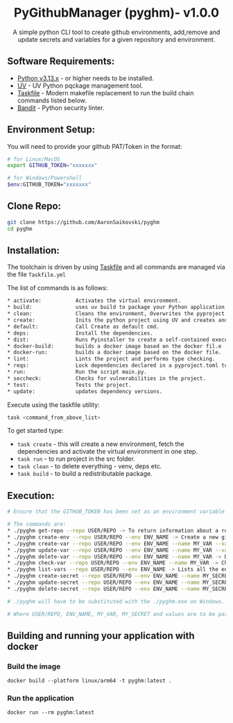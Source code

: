 <div align="center">

# PyGithubManager (pyghm)- v1.0.0

A simple python CLI tool to create github environments, add,remove and update secrets and variables for a given repository and environment.

</div>

## Software Requirements:

- [Python v3.13.x](https://www.python.org/) - or higher needs to be installed.
- [UV](https://github.com/astral-sh/uv) - UV Python pqckage management tool.
- [Taskfile](https://taskfile.dev/) - Modern makefile replacement to run the build chain commands listed below.
- [Bandit](https://github.com/PyCQA/bandit/) - Python security linter.

## Environment Setup:

You will need to provide your github PAT/Token in the format:

```bash
# for Linux/MacOS
export GITHUB_TOKEN="xxxxxxx"

# for Windows/Powershell
$env:GITHUB_TOKEN="xxxxxxx"
```

## Clone Repo:

```bash
git clone https://github.com/AaronSaikovski/pyghm
cd pyghm
```

## Installation:

The toolchain is driven by using [Taskfile](https://taskfile.dev/) and all commands are managed via the file `Taskfile.yml`

The list of commands is as follows:

```bash
* activate:           Activates the virtual environment.
* build:              uses uv build to package your Python application into a single package.
* clean:              Cleans the environment, Overwrites the pyproject.toml file.
* create:             Inits the python project using UV and creates and activates a new virtual environment.
* default:            Call Create as default cmd.
* deps:               Install the dependencies.
* dist:               Runs Pyinstaller to create a self-contained executable.
* docker-build:       builds a docker image based on the docker fil.e
* docker-run:         builds a docker image based on the docker file.
* lint:               Lints the project and performs type checking.
* reqs:               Lock dependencies declared in a pyproject.toml to requirements.txt.
* run:                Run the script main.py.
* seccheck:           Checks for vulnerabilities in the project.
* test:               Tests the project.
* update:             updates dependency versions.
```

Execute using the taskfile utility:

```bash
task <command_from_above_list>
```

To get started type:

- `task create` - this will create a new environment, fetch the dependencies and activate the virtual environment in one step.
- `task run` - to run project in the src folder.
- `task clean` - to delete everything - venv, deps etc.
- `task build` - to build a redistributable package.

## Execution:

```bash
# Ensure that the GITHUB_TOKEN has been set as an environment variable as above.

# The commands are:
* ./pyghm get-repo --repo USER/REPO -> To return information about a repository.
* ./pyghm create-env --repo USER/REPO --env ENV_NAME -> Create a new github environment.
* ./pyghm create-var --repo USER/REPO --env ENV_NAME --name MY_VAR --value "value" -> Create a new github environment variable.
* ./pyghm update-var --repo USER/REPO --env ENV_NAME --name MY_VAR --value "new-value" -> Updates a given github environment variable.
* ./pyghm delete-var --repo USER/REPO --env ENV_NAME --name MY_VAR -> Deletes a given github environment variable.
* ./pyghm check-var --repo USER/REPO --env ENV_NAME --name MY_VAR -> Checks if a given Github environment variable exists.
* ./pyghm list-vars --repo USER/REPO --env ENV_NAME -> Lists all the environment variables for a given repository.
* ./pyghm create-secret --repo USER/REPO --env ENV_NAME --name MY_SECRET --value "secret" -> Create a new github environment secret.
* ./pyghm update-secret --repo USER/REPO --env ENV_NAME --name MY_SECRET --value "new-secret" -> Updates a given github environment secret.
* ./pyghm delete-secret --repo USER/REPO --env ENV_NAME --name MY_SECRET -> Deletes a given github environment secret.

# ./pyghm will have to be substituted with the ./pyghm.exe on Windows.

# Where USER/REPO, ENV_NAME, MY_VAR, MY_SECRET and values are to be passed to the commands on the commandline.
```

## Building and running your application with docker

### Build the image

`docker build --platform linux/arm64 -t pyghm:latest .`

### Run the application

`docker run --rm pyghm:latest`
